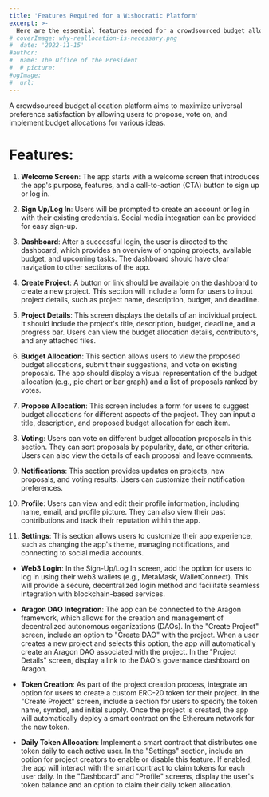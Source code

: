 ```yaml
---
title: 'Features Required for a Wishocratic Platform'
excerpt: >-
  Here are the essential features needed for a crowdsourced budget allocation platform that aims to maximize universal preference satisfaction.
# coverImage: why-reallocation-is-necessary.png
#  date: '2022-11-15'
#author:
#  name: The Office of the President
#  # picture: 
#ogImage:
#  url: 
---
```


A crowdsourced budget allocation platform aims to maximize universal preference satisfaction by allowing users to propose, vote on, and implement budget allocations for various ideas.

# Features:

1. **Welcome Screen**: The app starts with a welcome screen that introduces the app's purpose, features, and a call-to-action (CTA) button to sign up or log in.

2. **Sign Up/Log In**: Users will be prompted to create an account or log in with their existing credentials. Social media integration can be provided for easy sign-up.

3. **Dashboard**: After a successful login, the user is directed to the dashboard, which provides an overview of ongoing projects, available budget, and upcoming tasks. The dashboard should have clear navigation to other sections of the app.

4. **Create Project**: A button or link should be available on the dashboard to create a new project. This section will include a form for users to input project details, such as project name, description, budget, and deadline.

5. **Project Details**: This screen displays the details of an individual project. It should include the project's title, description, budget, deadline, and a progress bar. Users can view the budget allocation details, contributors, and any attached files.

6. **Budget Allocation**: This section allows users to view the proposed budget allocations, submit their suggestions, and vote on existing proposals. The app should display a visual representation of the budget allocation (e.g., pie chart or bar graph) and a list of proposals ranked by votes.

7. **Propose Allocation**: This screen includes a form for users to suggest budget allocations for different aspects of the project. They can input a title, description, and proposed budget allocation for each item.

8. **Voting**: Users can vote on different budget allocation proposals in this section. They can sort proposals by popularity, date, or other criteria. Users can also view the details of each proposal and leave comments.

9. **Notifications**: This section provides updates on projects, new proposals, and voting results. Users can customize their notification preferences.

10. **Profile**: Users can view and edit their profile information, including name, email, and profile picture. They can also view their past contributions and track their reputation within the app.

11. **Settings**: This section allows users to customize their app experience, such as changing the app's theme, managing notifications, and connecting to social media accounts.

* **Web3 Login**: In the Sign-Up/Log In screen, add the option for users to log in using their web3 wallets (e.g., MetaMask, WalletConnect). This will provide a secure, decentralized login method and facilitate seamless integration with blockchain-based services.

* **Aragon DAO Integration**: The app can be connected to the Aragon framework, which allows for the creation and management of decentralized autonomous organizations (DAOs). In the "Create Project" screen, include an option to "Create DAO" with the project. When a user creates a new project and selects this option, the app will automatically create an Aragon DAO associated with the project. In the "Project Details" screen, display a link to the DAO's governance dashboard on Aragon.

* **Token Creation**: As part of the project creation process, integrate an option for users to create a custom ERC-20 token for their project. In the "Create Project" screen, include a section for users to specify the token name, symbol, and initial supply. Once the project is created, the app will automatically deploy a smart contract on the Ethereum network for the new token.

* **Daily Token Allocation**: Implement a smart contract that distributes one token daily to each active user. In the "Settings" section, include an option for project creators to enable or disable this feature. If enabled, the app will interact with the smart contract to claim tokens for each user daily. In the "Dashboard" and "Profile" screens, display the user's token balance and an option to claim their daily token allocation.
